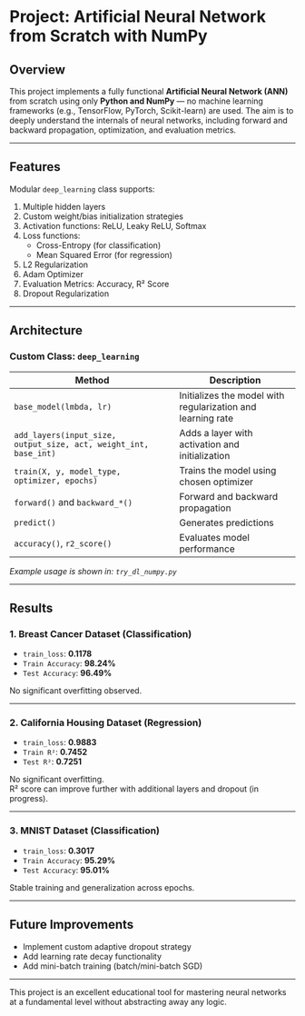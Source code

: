 # Project: Artificial Neural Network from Scratch with NumPy

## Overview
This project implements a fully functional **Artificial Neural Network (ANN)** from scratch using only **Python and NumPy** — no machine learning frameworks (e.g., TensorFlow, PyTorch, Scikit-learn) are used. The aim is to deeply understand the internals of neural networks, including forward and backward propagation, optimization, and evaluation metrics.

---

## Features

Modular `deep_learning` class supports:

1. Multiple hidden layers  
2. Custom weight/bias initialization strategies  
3. Activation functions: ReLU, Leaky ReLU, Softmax  
4. Loss functions:  
   - Cross-Entropy (for classification)  
   - Mean Squared Error (for regression)  
5. L2 Regularization  
6. Adam Optimizer  
7. Evaluation Metrics: Accuracy, R² Score  
8. Dropout Regularization  

---

## Architecture

### Custom Class: `deep_learning`

| Method | Description |
|--------|-------------|
| `base_model(lmbda, lr)` | Initializes the model with regularization and learning rate |
| `add_layers(input_size, output_size, act, weight_int, base_int)` | Adds a layer with activation and initialization |
| `train(X, y, model_type, optimizer, epochs)` | Trains the model using chosen optimizer |
| `forward()` and `backward_*()` | Forward and backward propagation |
| `predict()` | Generates predictions |
| `accuracy()`, `r2_score()` | Evaluates model performance |

_Example usage is shown in: `try_dl_numpy.py`_

---

## Results

### 1. Breast Cancer Dataset (Classification)

- `train_loss`: **0.1178**
- `Train Accuracy`: **98.24%**
- `Test Accuracy`: **96.49%**

No significant overfitting observed.

---

### 2. California Housing Dataset (Regression)

- `train_loss`: **0.9883**
- `Train R²`: **0.7452**
- `Test R²`: **0.7251**

No significant overfitting.  
R² score can improve further with additional layers and dropout (in progress).

---

### 3. MNIST Dataset (Classification)

- `train_loss`: **0.3017**
- `Train Accuracy`: **95.29%**
- `Test Accuracy`: **95.01%**

Stable training and generalization across epochs.

---

## Future Improvements

- Implement custom adaptive dropout strategy  
- Add learning rate decay functionality  
- Add mini-batch training (batch/mini-batch SGD)

---

This project is an excellent educational tool for mastering neural networks at a fundamental level without abstracting away any logic.
